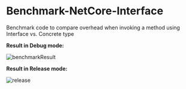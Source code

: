 # Benchmark-NetCore-Interface
Benchmark code to compare overhead when invoking a method using Interface vs. Concrete type

**Result in Debug mode:**

![benchmarkResult](https://user-images.githubusercontent.com/33999631/150381396-d8fd0cf4-04f1-4268-82ad-78405b6837eb.png)

**Result in Release mode:**

![release](https://user-images.githubusercontent.com/33999631/150555885-8745b3ad-4463-43fb-a320-47769ff08264.png)

